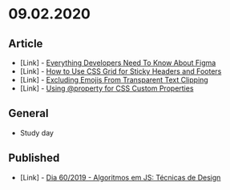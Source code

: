 # 09.02.2020

## Article

- \[Link\] - [Everything Developers Need To Know About Figma](https://www.smashingmagazine.com/2020/09/figma-developers-guide/)
- \[Link\] - [How to Use CSS Grid for Sticky Headers and Footers](https://css-tricks.com/how-to-use-css-grid-for-sticky-headers-and-footers/)
- \[Link\] - [Excluding Emojis From Transparent Text Clipping](https://css-tricks.com/excluding-emojis-from-transparent-text-clipping/)
- \[Link\] - [Using @property for CSS Custom Properties](https://css-tricks.com/using-property-for-css-custom-properties/)

## General

- Study day

## Published

- \[Link\] - [Dia 60/2019 - Algoritmos em JS: Técnicas de Design](https://nerdcalistenico.com.br/hemersonvianna/artigos/daysofcode/2019/dia-60-algoritmos-em-js-tecnicas-de-design/)
